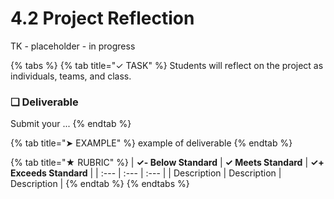 # 4.2 Project Reflection

TK - placeholder - in progress

{% tabs %}
{% tab title="✓ TASK" %}
Students will reflect on the project as individuals, teams, and class.

### **❏ Deliverable**

Submit your ...
{% endtab %}

{% tab title="➤ EXAMPLE" %}
example of deliverable
{% endtab %}

{% tab title="★ RUBRIC" %}
| **✓- Below Standard** | **✓ Meets Standard** | **✓+ Exceeds Standard** |
| :--- | :--- | :--- |
| Description | Description | Description |
{% endtab %}
{% endtabs %}


